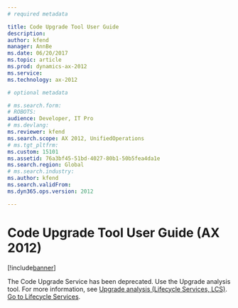 ```yaml
---
# required metadata

title: Code Upgrade Tool User Guide
description: 
author: kfend
manager: AnnBe
ms.date: 06/20/2017
ms.topic: article
ms.prod: dynamics-ax-2012 
ms.service: 
ms.technology: ax-2012

# optional metadata

# ms.search.form: 
# ROBOTS: 
audience: Developer, IT Pro
# ms.devlang: 
ms.reviewer: kfend
ms.search.scope: AX 2012, UnifiedOperations
# ms.tgt_pltfrm: 
ms.custom: 15101
ms.assetid: 76a3bf45-51bd-4027-80b1-50b5fea4da1e
ms.search.region: Global
# ms.search.industry: 
ms.author: kfend
ms.search.validFrom: 
ms.dyn365.ops.version: 2012

---
```


# Code Upgrade Tool User Guide (AX 2012)

[!include[banner](../../includes/banner.md)]




The Code Upgrade Service has been deprecated. Use the Upgrade analysis tool. For more information, see [Upgrade analysis (Lifecycle Services, LCS)](upgrade-analysis-lcs.md).
[Go to Lifecycle Services](https://lcs.dynamics.com).





